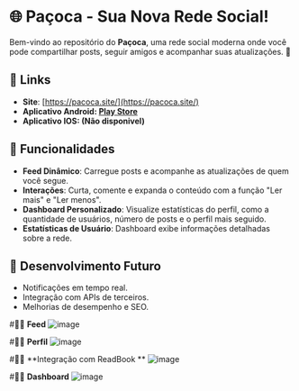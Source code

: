 # 🌐 **Paçoca** - Sua Nova Rede Social!

Bem-vindo ao repositório do **Paçoca**, uma rede social moderna onde você pode compartilhar posts, seguir amigos e acompanhar suas atualizações. 🚀

## 🔗 **Links**
- **Site**: [https://pacoca.site/](https://pacoca.site/)
- **Aplicativo Android: [Play Store](https://play.google.com/store/apps/details?id=com.joaoenrique13.Pacoca&pcampaignid=web_share)**
- **Aplicativo IOS: (Não disponivel)**

## 📸 **Funcionalidades**
- **Feed Dinâmico**: Carregue posts e acompanhe as atualizações de quem você segue.
- **Interações**: Curta, comente e expanda o conteúdo com a função "Ler mais" e "Ler menos".
- **Dashboard Personalizado**: Visualize estatísticas do perfil, como a quantidade de usuários, número de posts e o perfil mais seguido.
  <!-- - **Autenticação e Permissões**: Rota protegida por *Gate* para exclusão de posts.*/ -->
- **Estatísticas de Usuário**: Dashboard exibe informações detalhadas sobre a rede.

## 🚧 **Desenvolvimento Futuro**

- Notificações em tempo real.
- Integração com APIs de terceiros.
- Melhorias de desempenho e SEO.

<!--
## 🚀 **Tecnologias Utilizadas**
- **Laravel**: Backend robusto e escalável.
- **PHP**: Implementação pura para algumas funcionalidades.
- **MySQL**: Banco de dados eficiente para armazenamento de informações.
- **JavaScript**: Interações dinâmicas no frontend.
- **Axios**: Para requisições HTTP no frontend.
-->

#🧑‍💻 **Feed**
![image](https://github.com/user-attachments/assets/4cf4dfbb-7609-4da7-a1cc-36f6f2b5f6cd)

#🧑‍💻 **Perfil**
![image](https://github.com/user-attachments/assets/f83f5cff-b9ea-4776-acbb-f27e0116b71a)

#🧑‍💻 **Integração com ReadBook **
![image](https://github.com/user-attachments/assets/4088e919-8261-47d7-b097-56fe5983e2f1)


#🧑‍💻 **Dashboard**
![image](https://github.com/user-attachments/assets/9847faeb-77ba-497f-ac95-7a5a68beb9fd)
